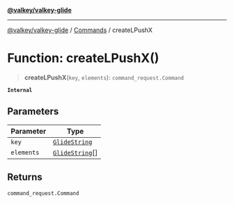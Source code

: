 [**@valkey/valkey-glide**](../../README.md)

***

[@valkey/valkey-glide](../../modules.md) / [Commands](../README.md) / createLPushX

# Function: createLPushX()

> **createLPushX**(`key`, `elements`): `command_request.Command`

**`Internal`**

## Parameters

| Parameter | Type |
| ------ | ------ |
| `key` | [`GlideString`](../../BaseClient/type-aliases/GlideString.md) |
| `elements` | [`GlideString`](../../BaseClient/type-aliases/GlideString.md)[] |

## Returns

`command_request.Command`
